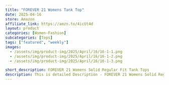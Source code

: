 ```yaml
---
title: "FOREVER 21 Womens Tank Top"
date: 2025-04-16
store: Amazon
affiliate_link: https://amzn.to/4icUt4d
layout: product
categories: [Women-Fashion]
subcategories: [Tops]
tags: ["featured", "weekly"]
images:
  - /assets/img/product-img/2025/April/16/16-1-1.png
  - /assets/img/product-img/2025/April/16/16-1-2.png
  - /assets/img/product-img/2025/April/16/16-1-3.png

short_description: FOREVER 21 Womens Solid Regular Fit Tank Tops
description: This is detailed Description - FOREVER 21 Womens Solid Regular Fit Tank Tops
---
```

